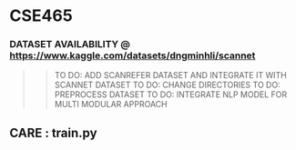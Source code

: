 # CSE465

### DATASET AVAILABILITY @ https://www.kaggle.com/datasets/dngminhli/scannet

>> TO DO: ADD SCANREFER DATASET AND INTEGRATE IT WITH SCANNET DATASET
>> TO DO: CHANGE DIRECTORIES
>> TO DO: PREPROCESS DATASET
>> TO DO: INTEGRATE NLP MODEL FOR MULTI MODULAR APPROACH

## CARE : train.py
